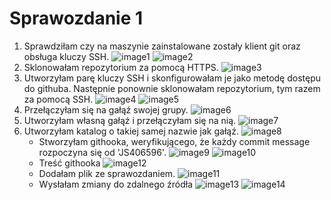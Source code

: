# Sprawozdanie 1
1. Sprawdziłam czy na maszynie zainstalowane zostały klient git oraz obsługa kluczy SSH.
   ![image1](/home/julia/workplace/MDO2023_INO/INO/GCL2/JS406596/Lab01/1.png)
   ![image2](/home/julia/workplace/MDO2023_INO/INO/GCL2/JS406596/Lab01/2.png)
2. Sklonowałam repozytorium za pomocą HTTPS.
   ![image3](/home/julia/workplace/MDO2023_INO/INO/GCL2/JS406596/Lab01/3.png)
3. Utworzyłam parę kluczy SSH i skonfigurowałam je jako metodę dostępu do githuba. Następnie ponownie sklonowałam repozytorium, tym razem za pomocą SSH.
   ![image4](/home/julia/workplace/MDO2023_INO/INO/GCL2/JS406596/Lab01/4.png)
   ![image5](/home/julia/workplace/MDO2023_INO/INO/GCL2/JS406596/Lab01/5.png)
4. Przełączyłam się na gałąź swojej grupy.
   ![image6](/home/julia/workplace/MDO2023_INO/INO/GCL2/JS406596/Lab01/6.png)
5. Utworzyłam własną gałąź i przełączyłam się na nią.
   ![image7](/home/julia/workplace/MDO2023_INO/INO/GCL2/JS406596/Lab01/7.png)
6. Utworzyłam katalog o takiej samej nazwie jak gałąź.
   ![image8](/home/julia/workplace/MDO2023_INO/INO/GCL2/JS406596/Lab01/8.png)
   - Stworzyłam githooka, weryfikującego, że każdy commit message rozpoczyna się od 'JS406596'.
     ![image9](/home/julia/workplace/MDO2023_INO/INO/GCL2/JS406596/Lab01/9.png)
     ![image10](/home/julia/workplace/MDO2023_INO/INO/GCL2/JS406596/Lab01/10.png)
   - Treść githooka
     ![image12](/home/julia/workplace/MDO2023_INO/INO/GCL2/JS406596/Lab01/12.png)
   - Dodałam plik ze sprawozdaniem.
     ![image11](/home/julia/workplace/MDO2023_INO/INO/GCL2/JS406596/Lab01/11.png)
   - Wysłałam zmiany do zdalnego źródła
     ![image13](/home/julia/workplace/MDO2023_INO/INO/GCL2/JS406596/Lab01/13.png)
     ![image14](/home/julia/workplace/MDO2023_INO/INO/GCL2/JS406596/Lab01/14.png)

